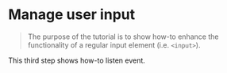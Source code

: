 # Manage user input

> The purpose of the tutorial is to show how-to enhance the functionality of a regular input element (i.e. `<input>`).

This third step shows how-to listen event.
